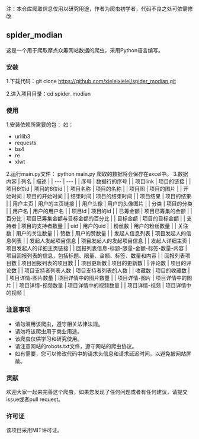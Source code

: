 注：本仓库爬取信息仅用以研究用途，作者为爬虫初学者，代码不良之处可依需修改
## spider_modian
这是一个用于爬取摩点众筹网站数据的爬虫，采用Python语言编写。

### 安装
1.下载代码：git clone https://github.com/xieleixielei/spider_modian.git

2.进入项目目录：cd spider_modian


### 使用
1.安装依赖所需要的包：
如：
- urllib3
- requests
- bs4
- re
- xlwt

2.运行main.py文件：
python main.py
爬取的数据将会保存在excel中。
3.数据内容
| 列名 | 描述 |
| --- | --- |
| 序号 | 数据行的序号 |
| 项目link | 项目的链接 |
| 项目6位id | 项目的6位id |
| 项目名称 | 项目的名称 |
| 项目图 | 项目的图片 |
| 开始时间 | 项目的开始时间 |
| 结束时间 | 项目的结束时间 |
| 项目结果 | 项目的结果 |
| 用户主页 | 用户的主页链接 |
| 用户头像 | 用户的头像图片 |
| 分类 | 项目的分类 |
| 用户名 | 用户的用户名 |
| 项目id | 项目的id |
| 已筹金额 | 项目已筹集的金额 |
| 百分比 | 项目已筹集金额与目标金额的百分比 |
| 目标金额 | 项目的目标金额 |
| 支持者 | 项目的支持者数量 |
| uid | 用户的uid |
| 粉丝数 | 用户的粉丝数量 |
| 关注数 | 用户的关注数量 |
| 赞数 | 用户的赞数量 |
| 发起人信息列表 | 项目发起人的信息列表 |
| 发起人发起项目信息 | 项目发起人的发起项目信息 |
| 发起人详细主页 | 项目发起人的详细主页链接 |
| 回报列表信息-标题-限量-金额-标签-数量-内容 | 项目回报列表的信息，包括标题、限量、金额、标签、数量和内容 |
| 回报列表项目数 | 项目回报列表的项目数 |
| 项目更新数 | 项目的更新数 |
| 评论数 | 项目的评论数 |
| 项目支持者列表人数 | 项目支持者列表的人数 |
| 收藏数 | 项目的收藏数 |
| 项目详情-图片数量 | 项目详情中的图片数量 |
| 项目详情-图片 | 项目详情中的图片 |
| 项目详情-视频数量 | 项目详情中的视频数量 |
| 项目详情-视频 | 项目详情中的视频 |

### 注意事项
- 请勿滥用该爬虫，遵守相关法律法规。
- 请勿将该爬虫用于商业用途。
- 该爬虫仅供学习和研究使用。
- 请注意网站的robots.txt文件，遵守网站的爬虫协议。
- 如有需要，您可以修改代码中的请求头信息和请求延迟时间，以避免被网站屏蔽。
### 贡献
欢迎大家一起来完善这个爬虫，如果您发现了任何问题或者有任何建议，请提交issue或者pull request。

###  许可证
该项目采用MIT许可证。

